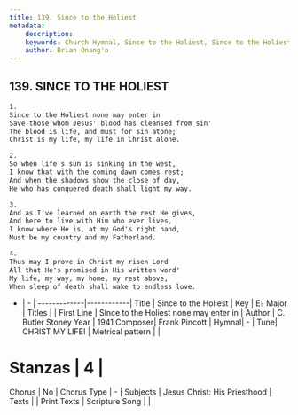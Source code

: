 ```yaml
---
title: 139. Since to the Holiest
metadata:
    description: 
    keywords: Church Hymnal, Since to the Holiest, Since to the Holiest none may enter in, 
    author: Brian Onang'o
---
```



## 139. SINCE TO THE HOLIEST

```txt
1.
Since to the Holiest none may enter in 
Save those whom Jesus' blood has cleansed from sin' 
The blood is life, and must for sin atone; 
Christ is my life, my life in Christ alone. 

2.
So when life's sun is sinking in the west, 
I know that with the coming dawn comes rest; 
And when the shadows show the close of day, 
He who has conquered death shall light my way. 

3.
And as I've learned on earth the rest He gives, 
And here to live with Him who ever lives, 
I know where He is, at my God's right hand, 
Must be my country and my Fatherland. 

4.
Thus may I prove in Christ my risen Lord 
All that He's promised in His written word' 
My life, my way, my home, my rest above, 
When sleep of death shall wake to endless love.

```

- |   -  |
-------------|------------|
Title | Since to the Holiest |
Key | E♭ Major |
Titles |  |
First Line | Since to the Holiest none may enter in |
Author | C. Butler Stoney
Year | 1941
Composer| Frank Pincott |
Hymnal|  - |
Tune| CHRIST MY LIFE! |
Metrical pattern | |
# Stanzas | 4 |
Chorus | No |
Chorus Type | - |
Subjects | Jesus Christ: His Priesthood |
Texts |  |
Print Texts | 
Scripture Song |  |
  
